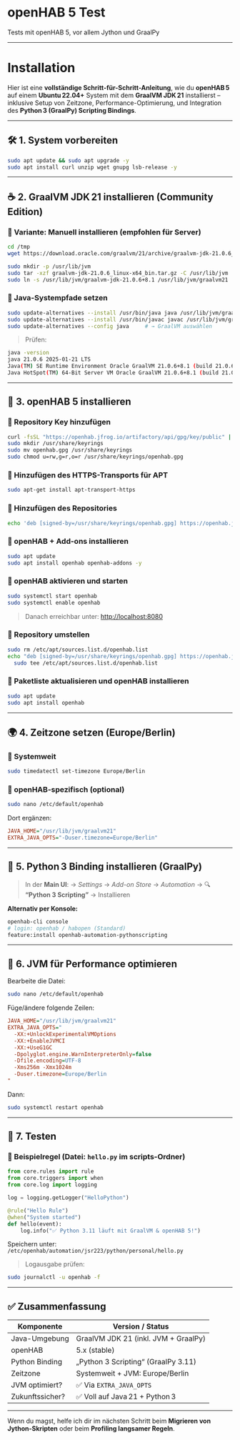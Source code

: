 # openHAB 5 Test
Tests mit openHAB 5, vor allem Jython und GraalPy

---

# Installation

Hier ist eine **vollständige Schritt-für-Schritt-Anleitung**, wie du **openHAB 5** auf einem **Ubuntu 22.04+** System mit dem **GraalVM JDK 21** installierst – inklusive Setup von Zeitzone, Performance-Optimierung, und Integration des **Python 3 (GraalPy) Scripting Bindings**.

---

## 🛠️ 1. System vorbereiten

```bash
sudo apt update && sudo apt upgrade -y
sudo apt install curl unzip wget gnupg lsb-release -y
```

---

## ☕ 2. GraalVM JDK 21 installieren (Community Edition)

### 🔹 Variante: Manuell installieren (empfohlen für Server)

```bash
cd /tmp
wget https://download.oracle.com/graalvm/21/archive/graalvm-jdk-21.0.6_linux-x64_bin.tar.gz

sudo mkdir -p /usr/lib/jvm
sudo tar -xzf graalvm-jdk-21.0.6_linux-x64_bin.tar.gz -C /usr/lib/jvm
sudo ln -s /usr/lib/jvm/graalvm-jdk-21.0.6+8.1 /usr/lib/jvm/graalvm21
```

### 🔹 Java-Systempfade setzen

```bash
sudo update-alternatives --install /usr/bin/java java /usr/lib/jvm/graalvm21/bin/java 100
sudo update-alternatives --install /usr/bin/javac javac /usr/lib/jvm/graalvm21/bin/javac 100
sudo update-alternatives --config java     # → GraalVM auswählen
```

> Prüfen:

```bash
java -version
java 21.0.6 2025-01-21 LTS
Java(TM) SE Runtime Environment Oracle GraalVM 21.0.6+8.1 (build 21.0.6+8-LTS-jvmci-23.1-b55)
Java HotSpot(TM) 64-Bit Server VM Oracle GraalVM 21.0.6+8.1 (build 21.0.6+8-LTS-jvmci-23.1-b55, mixed mode, sharing)
```

---

## 🧱 3. openHAB 5 installieren

### 🔹 Repository Key hinzufügen

```bash
curl -fsSL "https://openhab.jfrog.io/artifactory/api/gpg/key/public" | gpg --dearmor > openhab.gpg
sudo mkdir /usr/share/keyrings
sudo mv openhab.gpg /usr/share/keyrings
sudo chmod u=rw,g=r,o=r /usr/share/keyrings/openhab.gpg
```

### 🔹 Hinzufügen des HTTPS-Transports für APT

```bash
sudo apt-get install apt-transport-https
```

### 🔹 Hinzufügen des Repositories

```bash
echo 'deb [signed-by=/usr/share/keyrings/openhab.gpg] https://openhab.jfrog.io/artifactory/openhab-linuxpkg testing main' | sudo tee /etc/apt/sources.list.d/openhab.list
```

### 🔹 openHAB + Add-ons installieren

```bash
sudo apt update
sudo apt install openhab openhab-addons -y
```

### 🔹 openHAB aktivieren und starten

```bash
sudo systemctl start openhab
sudo systemctl enable openhab
```

> Danach erreichbar unter: [http://localhost:8080](http://localhost:8080)

### 🔹 Repository umstellen

```bash
sudo rm /etc/apt/sources.list.d/openhab.list
echo "deb [signed-by=/usr/share/keyrings/openhab.gpg] https://openhab.jfrog.io/artifactory/openhab-linuxpkg testing main" | \
  sudo tee /etc/apt/sources.list.d/openhab.list
```

### 🔹 Paketliste aktualisieren und openHAB installieren

```bash
sudo apt update
sudo apt install openhab
```

---

## 🌍 4. Zeitzone setzen (Europe/Berlin)

### 🔹 Systemweit

```bash
sudo timedatectl set-timezone Europe/Berlin
```

### 🔹 openHAB-spezifisch (optional)

```bash
sudo nano /etc/default/openhab
```

Dort ergänzen:

```ini
JAVA_HOME="/usr/lib/jvm/graalvm21"
EXTRA_JAVA_OPTS="-Duser.timezone=Europe/Berlin"
```

---

## 🧠 5. Python 3 Binding installieren (GraalPy)

> In der **Main UI**:
> → *Settings* → *Add-on Store* → *Automation* →
> 🔍 **“Python 3 Scripting”** → Installieren

**Alternativ per Konsole:**

```bash
openhab-cli console
# login: openhab / habopen (Standard)
feature:install openhab-automation-pythonscripting
```

---

## 🚀 6. JVM für Performance optimieren

Bearbeite die Datei:

```bash
sudo nano /etc/default/openhab
```

Füge/ändere folgende Zeilen:

```ini
JAVA_HOME="/usr/lib/jvm/graalvm21"
EXTRA_JAVA_OPTS="
  -XX:+UnlockExperimentalVMOptions
  -XX:+EnableJVMCI
  -XX:+UseG1GC
  -Dpolyglot.engine.WarnInterpreterOnly=false
  -Dfile.encoding=UTF-8
  -Xms256m -Xmx1024m
  -Duser.timezone=Europe/Berlin
"
```

Dann:

```bash
sudo systemctl restart openhab
```

---

## 🧪 7. Testen

### 🔹 Beispielregel (Datei: `hello.py` im scripts-Ordner)

```python
from core.rules import rule
from core.triggers import when
from core.log import logging

log = logging.getLogger("HelloPython")

@rule("Hello Rule")
@when("System started")
def hello(event):
    log.info("✅ Python 3.11 läuft mit GraalVM & openHAB 5!")
```

Speichern unter:
`/etc/openhab/automation/jsr223/python/personal/hello.py`

> Logausgabe prüfen:

```bash
sudo journalctl -u openhab -f
```

---

## ✅ Zusammenfassung

| Komponente      | Version / Status                     |
| --------------- | ------------------------------------ |
| Java-Umgebung   | GraalVM JDK 21 (inkl. JVM + GraalPy) |
| openHAB         | 5.x (stable)                         |
| Python Binding  | „Python 3 Scripting“ (GraalPy 3.11)  |
| Zeitzone        | Systemweit + JVM: Europe/Berlin      |
| JVM optimiert?  | ✅ Via `EXTRA_JAVA_OPTS`              |
| Zukunftssicher? | ✅ Voll auf Java 21 + Python 3        |

---

Wenn du magst, helfe ich dir im nächsten Schritt beim **Migrieren von Jython-Skripten** oder beim **Profiling langsamer Regeln**.
